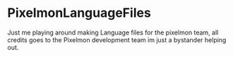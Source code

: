 # PixelmonLanguageFiles
Just me playing around making Language files for the pixelmon team, all credits goes to the Pixelmon development team im just a bystander helping out.
